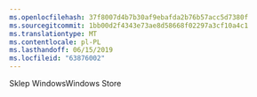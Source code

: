 ```yaml
---
ms.openlocfilehash: 37f8007d4b7b30af9ebafda2b76b57acc5d7380f
ms.sourcegitcommit: 1bb00d2f4343e73ae8d58668f02297a3cf10a4c1
ms.translationtype: MT
ms.contentlocale: pl-PL
ms.lasthandoff: 06/15/2019
ms.locfileid: "63876002"
---
```

<span data-ttu-id="ee310-101">Sklep Windows</span><span class="sxs-lookup"><span data-stu-id="ee310-101">Windows Store</span></span>
